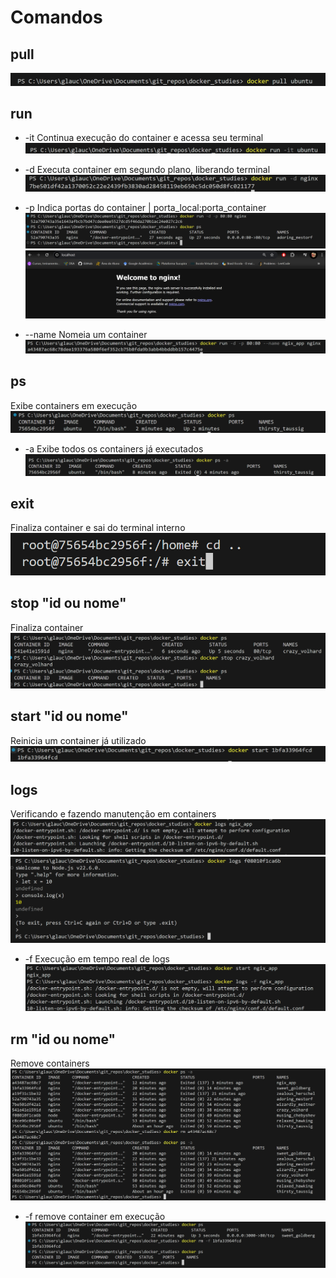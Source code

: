 # Comandos

## pull

![alt text](asset/image-2.png)

## run

- -it
Continua execução do container e acessa seu terminal
![alt text](asset/image-3.png)

- -d
Executa container em segundo plano, liberando terminal
![alt text](asset/image-8.png)

- -p
Indica portas do container | porta_local:porta_container
![alt text](asset/image-9.png)
![alt text](asset/image-10.png)

- --name
Nomeia um container
![alt text](asset/image-12.png)

## ps

Exibe containers em execução
![alt text](asset/image-4.png)

- -a
Exibe todos os containers já executados
![alt text](asset/image-6.png)

## exit

Finaliza container e sai do terminal interno
![alt text](asset/image-5.png)

## stop "id ou nome"

Finaliza container
![alt text](asset/image-7.png)

## start "id ou nome"

Reinicia um container já utilizado
![alt text](asset/image-11.png)

## logs

Verificando e fazendo manutenção em containers
![alt text](asset/image-13.png)
![alt text](asset/image-15.png)

- -f
Execução em tempo real de logs
![alt text](asset/image-14.png)

## rm "id ou nome"

Remove containers
![alt text](asset/image-16.png)

- -f
remove container em execução
![alt text](asset/image-17.png)
